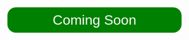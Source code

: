  
<html>
<head>
  <meta charset= "UTF-8">
  <meta name="viewport" content="width=device-width,initial-scale=1.0">
  <link rel="icon" type="image/svg+xml" href="https://files.catbox.moe/6a5pm3.svg" />
</head>
  <body>
    <button
      onclick="window.location.href = 'https://kym48-kc.github.io/BEEZ/loginIndex.html'"
      style="color: white;
      width: 80%;
      height: 60px;
      margin: 10%;
      margin-top: 50%;
      border-radius: 20px;
      border: none;
      background-color: green;
      font-size: 2rem;">Coming Soon</button>
  </body>
</html>
